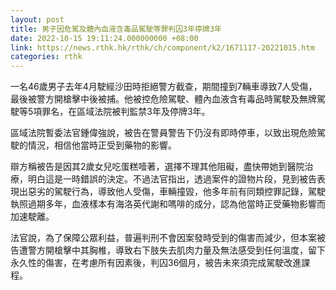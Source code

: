 ```yaml
---
layout: post
title: 男子因危駕及體內血液含毒品駕駛等罪判囚3年停牌3年
date: 2022-10-15 19:11:24.000000000 +08:00
link: https://news.rthk.hk/rthk/ch/component/k2/1671117-20221015.htm
categories: rthk
---
```


一名46歲男子去年4月駛經沙田時拒絕警方截查，期間撞到7輛車導致7人受傷，最後被警方開槍擊中後被捕。他被控危險駕駛、體內血液含有毒品時駕駛及無牌駕駛等5項罪名，在區域法院被判監禁3年及停牌3年。

區域法院暫委法官鍾偉強說，被告在警員警告下仍沒有即時停車，以致出現危險駕駛的情況，相信他當時正受到藥物的影響。

辯方稱被告是因其2歲女兒吃蛋糕噎著，選擇不理其他阻礙，盡快帶她到醫院治療，明白這是一時錯誤的決定。不過法官指出，透過案件的證物片段，見到被告表現出惡劣的駕駛行為，導致他人受傷，車輛撞毀，他多年前有同類控罪記錄，駕駛執照過期多年，血液樣本有海洛英代謝和嗎啡的成分，認為他當時正受藥物影響而加速駛離。

法官說，為了保障公眾利益，普遍判刑不會因案發時受到的傷害而減少，但本案被告遭警方開槍擊中其胸椎，導致右下肢失去肌肉力量及無法感受到任何溫度，留下永久性的傷害，在考慮所有因素後，判囚36個月，被告未來須完成駕駛改進課程。
